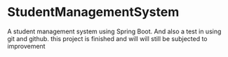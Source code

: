 # StudentManagementSystem
A student management system using Spring Boot.
And also a test in using git and github.
this project is finished and will will still be subjected to improvement

